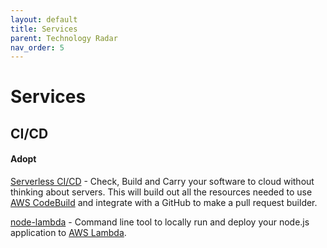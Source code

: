 ```yaml
---
layout: default
title: Services
parent: Technology Radar
nav_order: 5
---
```


# Services

## CI/CD

#### Adopt

[Serverless CI/CD](https://github.com/fogfish/pull-request-builder) - Check, Build and Carry your software to cloud without thinking about servers. This will build out all the resources needed to use [AWS CodeBuild](https://aws.amazon.com/codebuild/) and integrate with a GitHub to make a pull request builder.

[node-lambda](https://github.com/motdotla/node-lambda) - Command line tool to locally run and deploy your node.js application to [AWS Lambda](http://aws.amazon.com/lambda/).
